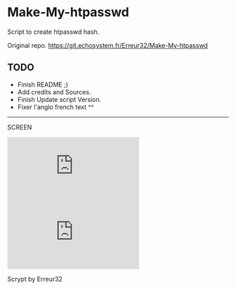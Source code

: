 # Make-My-htpasswd

Script to create  htpasswd hash.

Original repo.   https://git.echosystem.fr/Erreur32/Make-My-htpasswd


##  TODO 

 - Finish README ;)
 - Add credits and Sources.
 - Finish Update script Version.
 - Fixer l'anglo french text ^^


**********************************************************
SCREEN


![](https://upfile.echosystem.fr/plugins/imageviewer/site/direct.php?s=2W1&/Screenshot-2018__tools_echosystem_fr.png)
![](https://upfile.echosystem.fr/plugins/imageviewer/site/direct.php?s=5xh&/Screenshot-2018-2-21_https_tools_echosystem_fr.png)

 Scrypt by Erreur32
 